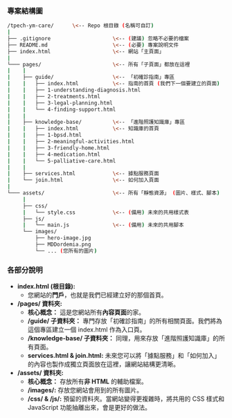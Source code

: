 ### **專案結構圖**

```bash
/tpech-ym-care/      \<-- Repo 根目錄 (名稱可自訂)  
|  
├── .gitignore                    \<-- (建議) 忽略不必要的檔案  
├── README.md                     \<-- (必要) 專案說明文件  
├── index.html                    \<-- 網站「主頁面」  
|  
└─── pages/                       \<-- 所有「子頁面」都放在這裡  
|    |  
|    ├── guide/                   \<-- 「初確診指南」專區  
|    |   ├── index.html           \<-- 指南的首頁 (我們下一個要建立的頁面)  
|    |   ├── 1-understanding-diagnosis.html  
|    |   ├── 2-treatments.html  
|    |   ├── 3-legal-planning.html  
|    |   └── 4-finding-support.html  
|    |  
|    ├── knowledge-base/          \<-- 「進階照護知識庫」專區  
|    |   ├── index.html           \<-- 知識庫的首頁  
|    |   ├── 1-bpsd.html  
|    |   ├── 2-meaningful-activities.html  
|    |   ├── 3-friendly-home.html  
|    |   ├── 4-medication.html  
|    |   └── 5-palliative-care.html  
|    |  
|    ├── services.html            \<-- 據點服務頁面  
|    └── join.html                \<-- 如何加入頁面  
|  
└─── assets/                      \<-- 所有「靜態資源」 (圖片、樣式、腳本)  
     |  
     ├── css/  
     |   └── style.css            \<-- (備用) 未來的共用樣式表  
     ├── js/  
     |   └── main.js              \<-- (備用) 未來的共用腳本  
     └── images/  
         ├── hero-image.jpg  
         ├── MDDordemia.png  
         └── ... (您所有的圖片)

```

### **各部分說明**

* **index.html (根目錄):**  
  * 您網站的**門戶**，也就是我們已經建立好的那個首頁。  
* **/pages/ 資料夾:**  
  * **核心概念：** 這是您網站所有**內容頁面**的家。  
  * **/guide/ 子資料夾：** 專門存放「初確診指南」的所有相關頁面。我們將為這個專區建立一個 index.html 作為入口頁。  
  * **/knowledge-base/ 子資料夾：** 同理，用來存放「進階照護知識庫」的所有頁面。  
  * **services.html & join.html:** 未來您可以將「據點服務」和「如何加入」的內容也製作成獨立頁面放在這裡，讓網站結構更清晰。  
* **/assets/ 資料夾:**  
  * **核心概念：** 存放所有**非 HTML** 的輔助檔案。  
  * **/images/:** 存放您網站會用到的所有圖片。  
  * **/css/ & /js/:** 預留的資料夾。當網站變得更複雜時，將共用的 CSS 樣式和 JavaScript 功能抽離出來，會是更好的做法。
